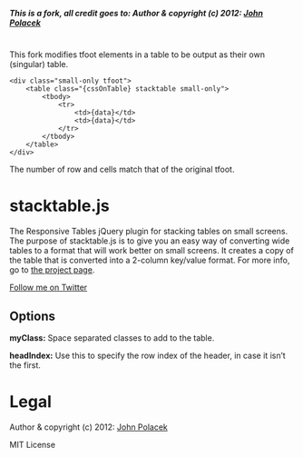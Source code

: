 **_This is a fork, all credit goes to: Author & copyright (c) 2012: [John Polacek](http://johnpolacek.com)_**

#

This fork modifies tfoot elements in a table to be output as their own (singular) table.

```
<div class="small-only tfoot">
    <table class="{cssOnTable} stacktable small-only">
        <tbody>
            <tr>
                <td>{data}</td>
                <td>{data}</td>
            </tr>
        </tbody>
    </table>
</div>
```

The number of row and cells match that of the original tfoot.

# 

# stacktable.js

The Responsive Tables jQuery plugin for stacking tables on small screens. The purpose of stacktable.js is to give you an easy way of converting wide tables to a format that will work better on small screens. It creates a copy of the table that is converted into a 2-column key/value format. For more info, go to [the project page](http://johnpolacek.github.com/stacktable.js).

[Follow me on Twitter](http://twitter.com/johnpolacek)

## Options
**myClass:** Space separated classes to add to the table.

**headIndex:** Use this to specify the row index of the header, in case it isn’t the first.


# Legal

Author & copyright (c) 2012: [John Polacek](http://johnpolacek.com)

MIT License
